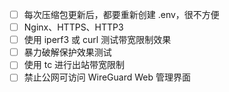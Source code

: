 - [ ] 每次压缩包更新后，都要重新创建 .env，很不方便
- [ ] Nginx、HTTPS、HTTP3
- [ ] 使用 iperf3 或 curl 测试带宽限制效果
- [ ] 暴力破解保护效果测试
- [ ] 使用 tc 进行出站带宽限制
- [ ] 禁止公网可访问 WireGuard Web 管理界面
